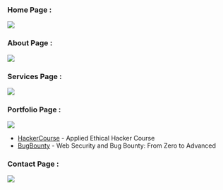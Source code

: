 ### Home Page : 
![](https://www.linkpicture.com/q/home_7.png)

### About Page : 
![](https://www.linkpicture.com/q/about_6.png)

### Services Page : 
![](https://www.linkpicture.com/q/services.png)

### Portfolio Page : 
![](https://www.linkpicture.com/q/portfoliopage.png)
- [HackerCourse] - Applied Ethical Hacker Course
- [BugBounty] - Web Security and Bug Bounty: From Zero to Advanced

### Contact Page : 
![](https://www.linkpicture.com/q/contact_7.png)

   [HackerCourse]: <https://www.udemy.com/course/uygulamali-etik-hacker-olma-kursu/?referralCode=A2C91BDCEC549705CC1E>
   [BugBounty]: <https://www.udemy.com/course/web-security-ve-bug-bounty-sifirdan-ileri-seviyeye/?referralCode=21E95729DA08FF105E4F>

